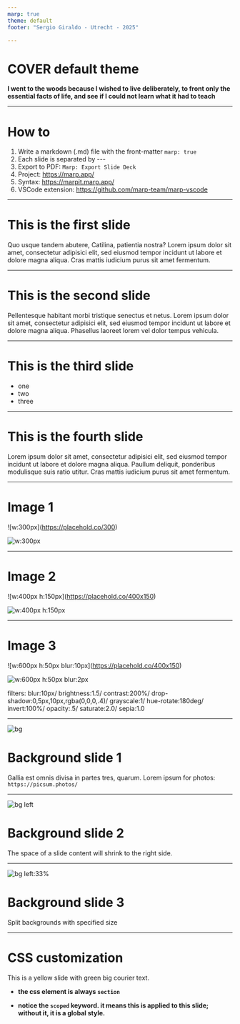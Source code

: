 ```yaml
---
marp: true
theme: default
footer: "Sergio Giraldo - Utrecht - 2025"

---
```


# COVER default theme

**I went to the woods because I wished to live deliberately, to front only the essential facts of life, and see if I could not learn what it had to teach**

---

<!-- paginate: true -->

# How to

1. Write a markdown (.md) file with the front-matter `marp: true`
2. Each slide is separated by ---
3. Export to PDF: `Marp: Export Slide Deck`
4. Project: https://marp.app/
5. Syntax: https://marpit.marp.app/
6. VSCode extension: https://github.com/marp-team/marp-vscode

---

# This is the first slide

Quo usque tandem abutere, Catilina, patientia nostra? Lorem ipsum dolor sit amet, consectetur adipisici elit, sed eiusmod tempor incidunt ut labore et dolore magna aliqua. Cras mattis iudicium purus sit amet fermentum.

---

# This is the second slide

Pellentesque habitant morbi tristique senectus et netus. Lorem ipsum dolor sit amet, consectetur adipisici elit, sed eiusmod tempor incidunt ut labore et dolore magna aliqua. Phasellus laoreet lorem vel dolor tempus vehicula.

---

<!-- _backgroundColor: orange -->
<!-- _color: white -->

# This is the third slide

* one
* two
* three

---

<!-- _footer: you can override with the _ in the directive. Only in this slide -->

# This is the fourth slide

Lorem ipsum dolor sit amet, consectetur adipisici elit, sed eiusmod tempor incidunt ut labore et dolore magna aliqua. Paullum deliquit, ponderibus modulisque suis ratio utitur. Cras mattis iudicium purus sit amet fermentum.

---

# Image 1

\!\[w:300px](https://placehold.co/300) 

![w:300px](https://placehold.co/300) 

---

# Image 2

\!\[w:400px h:150px](https://placehold.co/400x150) 

![w:400px h:150px](https://placehold.co/400x150)

---

# Image 3

\!\[w:600px h:50px blur:10px](https://placehold.co/400x150) 

![w:600px h:50px blur:2px](https://placehold.co/600x50)

filters: blur:10px/ brightness:1.5/ contrast:200%/ drop-shadow:0,5px,10px,rgba(0,0,0,.4)/ grayscale:1/ hue-rotate:180deg/ invert:100%/ opacity:.5/ saturate:2.0/ sepia:1.0

---

![bg](https://picsum.photos/500)

# Background slide 1

Gallia est omnis divisa in partes tres, quarum. Lorem ipsum for photos: `https://picsum.photos/`

---

![bg left](https://picsum.photos/id/29/720)

# Background slide 2

The space of a slide content will shrink to the right side.

---

![bg left:33%](https://picsum.photos/id/25/720)

# Background slide 3

Split backgrounds with specified size

---

# CSS customization

<style scoped>
section {
  background: yellow;
  color: green;
  font-family: Courier;
  font-size: xx-large;
}
</style>

This is a yellow slide with green big courier text.

* **the css element is always `section`**

* **notice the `scoped` keyword. it means this is applied to this slide; without it, it is a global style.**
